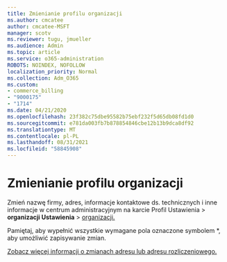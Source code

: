 ```yaml
---
title: Zmienianie profilu organizacji
ms.author: cmcatee
author: cmcatee-MSFT
manager: scotv
ms.reviewer: tugu, jmueller
ms.audience: Admin
ms.topic: article
ms.service: o365-administration
ROBOTS: NOINDEX, NOFOLLOW
localization_priority: Normal
ms.collection: Adm_O365
ms.custom:
- commerce_billing
- "9000175"
- "1714"
ms.date: 04/21/2020
ms.openlocfilehash: 23f382c75dbe95582b75ebf232f5d65db08fd1d0
ms.sourcegitcommit: e781da003fb7b878854846cbe12b13b9dca8df92
ms.translationtype: MT
ms.contentlocale: pl-PL
ms.lasthandoff: 08/31/2021
ms.locfileid: "58845908"
---
```

# <a name="change-organization-profile"></a>Zmienianie profilu organizacji

Zmień nazwę firmy, adres, informacje kontaktowe ds. technicznych i inne informacje w centrum administracyjnym na karcie Profil Ustawienia  >  **organizacji Ustawienia**  >  [organizacji.](https://admin.microsoft.com/AdminPortal/Home#/Settings/OrganizationProfile/:/Settings/L1/OrganizationInformation)

Pamiętaj, aby wypełnić wszystkie wymagane pola oznaczone symbolem *, aby umożliwić zapisywanie zmian.

[Zobacz więcej informacji o zmianach adresu lub adresu rozliczeniowego.](https://docs.microsoft.com/microsoft-365/admin/manage/change-address-contact-and-more)
